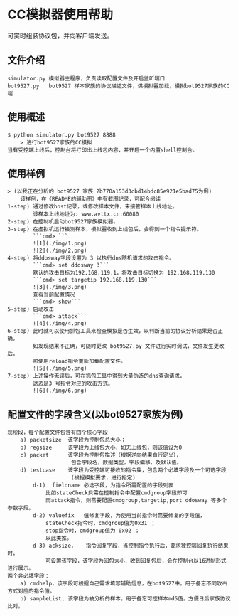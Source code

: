 
# CC模拟器使用帮助

可实时组装协议包，并向客户端发送。

## 文件介绍
    simulator.py 模拟器主程序，负责读取配置文件及开启监听端口
    bot9527.py   bot9527 样本家族的协议描述文件，供模拟器加载，模拟bot9527家族的CC端


## 使用概述
    $ python simulator.py bot9527 8888   
        > 进行bot9527家族的CC模拟
    当有受控端上线后，控制台将打印出上线包内容，并开启一个内置shell控制台。


## 使用样例   
    > (以我正在分析的 bot9527 家族 2b770a153d3cbd14bdc85e921e5bad75为例)
        该样例，在《README的辅助图》中有截图记录，可配合阅读
    1-step) 通过修改host记录，或修改样本文件，来接管样本上线地址。
            该样本上线地址为: www.avttx.cn:60080
    2-step) 在控制机启动bot9527家族模拟器。
    3-step) 在虚拟机运行被测样本，模拟器收到上线包后，会得到一个指令提示符。
            ```cmd> ```
            ![1](./img/1.png)
            ![2](./img/2.png)
    4-step) 将ddosway字段设置为 3 以执行dns随机请求的攻击指令。
            ```cmd> set ddosway 3```
            默认的攻击目标为192.168.119.1，将攻击目标切换为 192.168.119.130
            ```cmd> set targetip 192.168.119.130```
            ![3](./img/3.png)
            查看当前配置情况
            ```cmd> show```
    5-step) 启动攻击
            ```cmd> attack```
            ![4](./img/4.png)
    6-step) 此时就可以使用抓包工具来检查模拟是否生效，以判断当前的协议分析结果是否正确。
            如发现结果不正确，可随时更改 bot9527.py 文件进行实时调试，文件发生更改后，
            可使用reload指令重新加载配置文件。
            ![5](./img/5.png)
    7-step) 上述操作无误后，可在抓包工具中得到大量伪造的dns查询请求，
            这边是3 号指令对应的攻击方式。
            ![6](./img/6.png)

## 配置文件的字段含义(以bot9527家族为例)
    现阶段，每个配置文件包含有四个核心字段
        a) packetsize  该字段为控制包总大小；
        b) regsize     该字段为上线包大小，如无上线包，则该值设为0
        c) packet      该字段为控制包描述（根据逆向结果自行定义），
                        包含字段名，数据类型，字段偏移，及默认值。
        d) testcase    该字段为受控端可接收的指令集，包含两个必填字段及一个可选字段
                        (根据模拟要求，进行指定)
            d-1)  fieldname 必选字段，为指令所需配置的字段列表
                比如stateCheck只需在控制指令中配置cmdgroup字段即可
                而attack指令，则需要配置cmdgroup,targetip,port ddosway 等多个参数字段。
            d-2) valuefix   值修复字段，为使用当前指令时需要修复的字段值，
                stateCheck指令时，cmdgroup值为0x31 ；
                stop指令时，cmdgroup值为 0x02 ；
                以此类推。
            d-3) acksize，   指令回复字段，当控制指令执行后，要求被控端回复执行结果时，
                可设置该字段，该字段为回包大小，收到回复包后，会在控制台以16进制形式进行展示。
    两个非必填字段：
        a) cmdhelp，该字段可根据自己需求填写辅助信息，在bot9527中，用于备忘不同攻击方式对应的指令值。
        b) sampleList, 该字段为被分析的样本，用于备忘可控样本md5值，方便日后家族协议比对。
